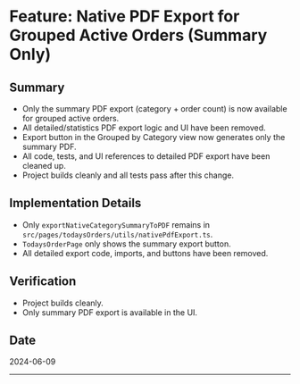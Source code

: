 # Feature: Native PDF Export for Grouped Active Orders (Summary Only)

## Summary
- Only the summary PDF export (category + order count) is now available for grouped active orders.
- All detailed/statistics PDF export logic and UI have been removed.
- Export button in the Grouped by Category view now generates only the summary PDF.
- All code, tests, and UI references to detailed PDF export have been cleaned up.
- Project builds cleanly and all tests pass after this change.

## Implementation Details
- Only `exportNativeCategorySummaryToPDF` remains in `src/pages/todaysOrders/utils/nativePdfExport.ts`.
- `TodaysOrderPage` only shows the summary export button.
- All detailed export code, imports, and buttons have been removed.

## Verification
- Project builds cleanly.
- Only summary PDF export is available in the UI.

## Date
2024-06-09

---
